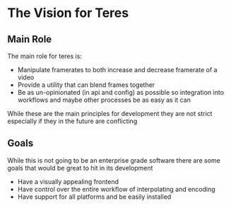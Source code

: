 # The Vision for Teres

## Main Role

The main role for teres is:

- Manipulate framerates to both increase and decrease framerate of a video
- Provide a utility that can blend frames together
- Be as un-opinionated (in api and config) as possible so integration into workflows and maybe other processes be as easy as it can

While these are the main principles for development they are not strict especially if they in the future are conflicting

## Goals

While this is not going to be an enterprise grade software there are some goals that would be great to hit in its development

- Have a visually appealing frontend
- Have control over the entire workflow of interpolating and encoding
- Have support for all platforms and be easily installed
